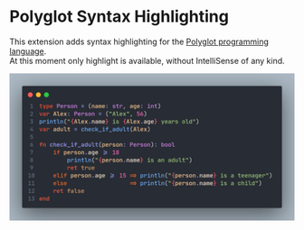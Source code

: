 # Polyglot Syntax Highlighting

This extension adds syntax highlighting for the [Polyglot programming language](https://github.com/LyonSyonII/Polyglot).  
At this moment only highlight is available, without IntelliSense of any kind.

![Highlighting for every context!](images/code_snap.png)
